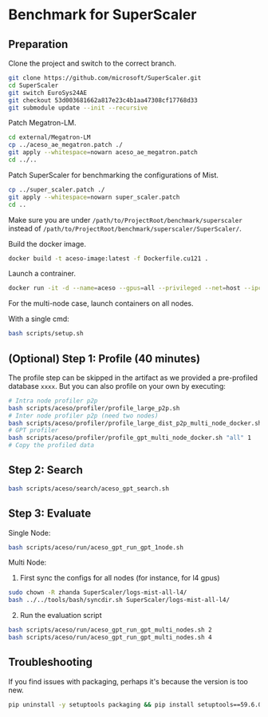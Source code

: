 # Benchmark for SuperScaler

## Preparation

Clone the project and switch to the correct branch.
```bash
git clone https://github.com/microsoft/SuperScaler.git
cd SuperScaler
git switch EuroSys24AE
git checkout 53d003681662a817e23c4b1aa47308cf17768d33
git submodule update --init --recursive
```

Patch Megatron-LM.
```bash
cd external/Megatron-LM
cp ../aceso_ae_megatron.patch ./
git apply --whitespace=nowarn aceso_ae_megatron.patch
cd ../..
```

Patch SuperScaler for benchmarking the configurations of Mist.
```bash
cp ../super_scaler.patch ./
git apply --whitespace=nowarn super_scaler.patch
cd ..
```


Make sure you are under `/path/to/ProjectRoot/benchmark/superscaler` instead of `/path/to/ProjectRoot/benchmark/superscaler/SuperScaler/`.

Build the docker image.
```bash
docker build -t aceso-image:latest -f Dockerfile.cu121 .
```

Launch a contrainer.
```bash
docker run -it -d --name=aceso --gpus=all --privileged --net=host --ipc=host --shm-size=1g --ulimit memlock=-1 -v $(pwd):$(pwd) aceso-image bash
```

For the multi-node case, launch containers on all nodes.

With a single cmd:
```bash
bash scripts/setup.sh
```

## (Optional) Step 1: Profile (40 minutes)

The profile step can be skipped in the artifact as we provided a pre-profiled database `xxxx`. But you can also profile on your own by executing:

```bash
# Intra node profiler p2p
bash scripts/aceso/profiler/profile_large_p2p.sh
# Inter node profiler p2p (need two nodes)
bash scripts/aceso/profiler/profile_large_dist_p2p_multi_node_docker.sh
# GPT profiler
bash scripts/aceso/profiler/profile_gpt_multi_node_docker.sh "all" 1
# Copy the profiled data
```

## Step 2: Search

```bash
bash scripts/aceso/search/aceso_gpt_search.sh
```

## Step 3: Evaluate

Single Node: 
```bash
bash scripts/aceso/run/aceso_gpt_run_gpt_1node.sh
```

Multi Node:
1. First sync the configs for all nodes (for instance, for l4 gpus)
```bash
sudo chown -R zhanda SuperScaler/logs-mist-all-l4/
bash ../../tools/bash/syncdir.sh SuperScaler/logs-mist-all-l4/
```
2. Run the evaluation script
```bash
bash scripts/aceso/run/aceso_gpt_run_gpt_multi_nodes.sh 2
bash scripts/aceso/run/aceso_gpt_run_gpt_multi_nodes.sh 4
```

## Troubleshooting

If you find issues with packaging, perhaps it's because the version is too new.
```bash
pip uninstall -y setuptools packaging && pip install setuptools==59.6.0 packaging==21.3
```